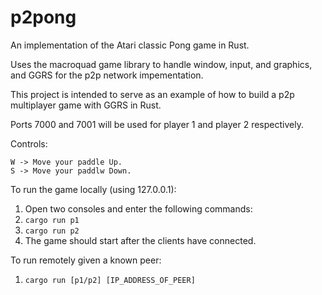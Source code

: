 # p2pong

An implementation of the Atari classic Pong game in Rust.

Uses the macroquad game library to handle window, input, and graphics, and GGRS for the p2p network impementation.

This project is intended to serve as an example of how to build a p2p multiplayer game with GGRS in Rust.

Ports 7000 and 7001 will be used for player 1 and player 2 respectively.

Controls:
```
W -> Move your paddle Up.
S -> Move your paddlw Down.
```

To run the game locally (using 127.0.0.1):
1. Open two consoles and enter the following commands:
1. `cargo run p1`
1. `cargo run p2`
1. The game should start after the clients have connected.

To run remotely given a known peer:
1. `cargo run [p1/p2] [IP_ADDRESS_OF_PEER]`
